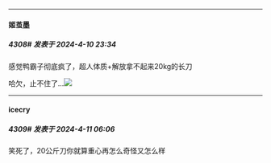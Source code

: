 ﻿
*****

####  姬茧墨  
##### 4308#       发表于 2024-4-10 23:34

感觉鸭霸子彻底疯了，超人体质+解放拿不起来20kg的长刀

哈欠，止不住了...<img src="https://static.saraba1st.com/image/smiley/face2017/255.png" referrerpolicy="no-referrer">


*****

####  icecry  
##### 4309#       发表于 2024-4-11 06:06

笑死了，20公斤刀你就算重心再怎么奇怪又怎么样

